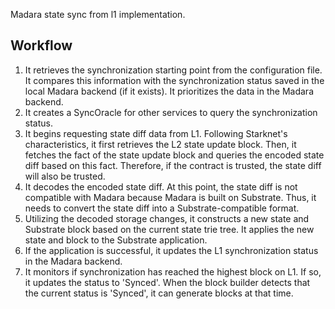 Madara state sync from l1 implementation.

## Workflow
1. It retrieves the synchronization starting point from the configuration file. It compares this information with the synchronization status saved in the local Madara backend (if it exists). It prioritizes the data in the Madara backend.
2. It creates a SyncOracle for other services to query the synchronization status.
3. It begins requesting state diff data from L1. Following Starknet's characteristics, it first retrieves the L2 state update block. Then, it fetches the fact of the state update block and queries the encoded state diff based on this fact. Therefore, if the contract is trusted, the state diff will also be trusted.
4. It decodes the encoded state diff. At this point, the state diff is not compatible with Madara because Madara is built on Substrate. Thus, it needs to convert the state diff into a Substrate-compatible format.
5. Utilizing the decoded storage changes, it constructs a new state and Substrate block based on the current state trie tree. It applies the new state and block to the Substrate application.
6. If the application is successful, it updates the L1 synchronization status in the Madara backend.
7. It monitors if synchronization has reached the highest block on L1. If so, it updates the status to 'Synced'. When the block builder detects that the current status is 'Synced', it can generate blocks at that time.
